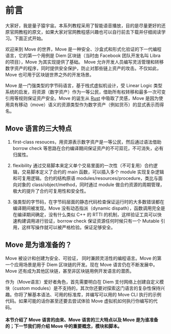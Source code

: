 # 前言

大家好，我是量子猿宇宙。本系列教程采用了智能语音播放，目的是尽量更好的还原官网教程的原文，如果大家对官网教程感兴趣也可以自行前去下载并仔细阅读学习。下面正式开始。

欢迎来到 Move 的世界，Move 是一种安全、沙盒式和形式化验证的下一代编程语言，它的第一个用例是 Diem 区块链（当时由 Facebook 团队开发名叫 Libra 的项目），Move 为其实现提供了基础。 Move 允许开发人员编写灵活管理和转移数字资产的程序，同时提供安全保护，防止对那些链上资产的攻击。不仅如此，Move 也可用于区块链世界之外的开发场景。

Move 是一门强类型的字节码语言，基于栈式虚拟机设计，受 Linear Logic 类型系统的启发，将资源（数字资产）作为一等公民，借助所有权转移和最多一次可变引用等规则保证资产安全。Move 的诞生从 [Rust](https://www.rust-lang.org/) 中吸取了灵感，Move 是因为使用具有移动（move）语义的资源类型作为数字资产（例如货币）的显式表示而得名。

## Move 语言的三大特点

1. first-class resouces，用资源表示数字资产是一等公民，然后通过语法借助 borrow check 等思路在合约编译期间保证资产的不可双花，不可消失，必有归属性。

2. flexibility 通过交易脚本来定义单个交易里面的一次性（不可复用）合约逻辑，交易脚本定义了合约的 main 函数，可以插入多个 module 实现复杂逻辑和可复用逻辑。合约的结构原语 modules/resources/procedure，类比与面向对象的 class/object/method，同时通过 module 做合约资源的周期管理，极大的提升了合约可复用性和安全性。
   
3. 强类型的字节码，在字节码层面的静态代码检查保证运行时的大多数错误都在编译期间被发现。Move 没有动态指派（dynamic dispath），函数调用完全是在编译期间确定，没有什么类似 C++ 的 RTTI 的机制，这样验证工具可以快速构建调用进行验证，borrow check 保证资源任何时候只有一个 Mutable 引用，这样写操作就可以被严格检验。保证足够安全。

## Move 是为谁准备的？

Move 被设计和创建为安全、可验证， 同时兼顾灵活性的编程语言。Move 的第一个应用场景是用于 Diem 区块链的开发。现在 Move 语言仍在不断发展中。Move 还有成为其他区块链，甚至非区块链用例开发语言的潜质。

作为（Move语言）爱好者角色，首先需要明白在 Diem 支付网络上创建自定义模块（custom modules）是不支持的，其次你还要对探索这门语言的复杂性保持兴趣。你将了解基本语法、可用的标准库，并编写可以用的 Move CLI 执行的示例代码。如果可能的话你甚至还要去尝试体验 Move 虚拟机如何执行你编写的代码。


#### 本节介绍了 Move 语言的由来、Move 语言的三大特点以及 Move 是为谁准备的；下一节我们将介绍 Move 中的重要概念，模块和脚本。
